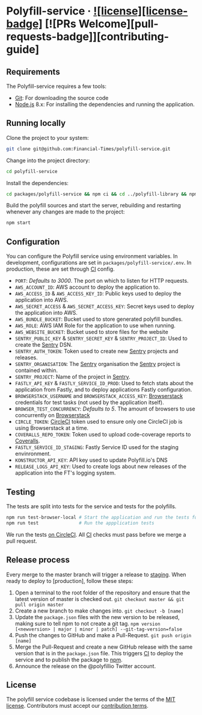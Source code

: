 
# Polyfill-service &middot; [![license][license-badge]][license] [![PRs Welcome][pull-requests-badge]][contributing-guide]

## Requirements

The Polyfill-service requires a few tools:

* [Git]: For downloading the source code
* [Node.js] 8.x: For installing the dependencies and running the application.

## Running locally

Clone the project to your system:
```sh
git clone git@github.com:Financial-Times/polyfill-service.git
```

Change into the project directory:
```sh
cd polyfill-service
```

Install the dependencies:
```sh
cd packages/polyfill-service && npm ci && cd ../polyfill-library && npm ci && ../../
```

Build the polyfill sources and start the server, rebuilding and restarting whenever any changes are made to the project:
```sh
npm start
```


## Configuration

You can configure the Polyfill service using environment variables. In development, configurations are set in `packages/polyfill-service/.env`. In production, these are set through [CI] config.

* `PORT`: _Defaults to 3000_. The port on which to listen for HTTP requests.
* `AWS_ACCOUNT_ID`: AWS account to deploy the application to.
* `AWS_ACCESS_ID` & `AWS_ACCESS_KEY_ID`: Public keys used to deploy the application into AWS.
* `AWS_SECRET_ACCESS` & `AWS_SECRET_ACCESS_KEY`: Secret keys used to deploy the application into AWS.
* `AWS_BUNDLE_BUCKET`: Bucket used to store generated polyfill bundles.
* `AWS_ROLE`: AWS IAM Role for the application to use when running.
* `AWS_WEBSITE_BUCKET`: Bucket used to store files for the website
* `SENTRY_PUBLIC_KEY` & `SENTRY_SECRET_KEY` & `SENTRY_PROJECT_ID`: Used to create the [Sentry] DSN.
* `SENTRY_AUTH_TOKEN`: Token used to create new [Sentry] projects and releases.
* `SENTRY_ORGANISATION`: The [Sentry] organisation the [Sentry] project is contained within.
* `SENTRY_PROJECT`: Name of the project in [Sentry].
* `FASTLY_API_KEY` & `FASTLY_SERVICE_ID_PROD`: Used to fetch stats about the application from Fastly, and to deploy applications Fastly configuration.
* `BROWSERSTACK_USERNAME` and `BROWSERSTACK_ACCESS_KEY`: [Browserstack] credentials for test tasks (not used by the application itself).
* `BROWSER_TEST_CONCURRENCY`: _Defaults to 5_. The amount of browsers to use concurrently on [Browserstack]
* `CIRCLE_TOKEN`: [CircleCI][CI] token used to ensure only one CircleCI job is using Browserstack at a time.
* `COVERALLS_REPO_TOKEN`: Token used to upload code-coverage reports to [Coveralls].
* `FASTLY_SERVICE_ID_STAGING`: Fastly Service ID used for the staging envinronment.
* `KONSTRUCTOR_API_KEY`: API key used to update Polyfill.io's DNS
* `RELEASE_LOGS_API_KEY`: Used to create logs about new releases of the application into the FT's logging system.

## Testing

The tests are split into tests for the service and tests for the polyfills.

```sh
npm run test-browser-local # Start the application and run the tests for polyfills.
npm run test               # Run the appplication tests
```

We run the tests [on CircleCI][ci]. All [CI] checks must pass before we merge a pull request.

## Release process

Every merge to the master branch will trigger a release to [staging]. When ready to deploy to [production], follow these steps: 

1. Open a terminal to the root folder of the repository and ensure that the latest version of master is checked out. `git checkout master && git pull origin master`
1. Create a new branch to make changes into. `git checkout -b [name]`
1. Update the `package.json` files with the new version to be released, making sure to tell npm to not create a git tag. `npm version [<newversion> | major | minor | patch] --git-tag-version=false`
1. Push the changes to GitHub and make a Pull-Request. `git push origin [name]`
1. Merge the Pull-Request and create a new GitHub release with the same version that is in the `package.json` file. This triggers [CI] to deploy the service and to publish the package to [npm].
1. Announce the release on the @polyfillio Twitter account.

## License

The polyfill service codebase is licensed under the terms of the [MIT license]. Contributors must accept our [contribution terms].


[ci]: https://circleci.com/gh/Financial-Times/polyfill-service
[contribution terms]: https://polyfill.io/v2/docs/contributing#contribution-terms
[Git]: https://git-scm.com/
[grafana]: https://grafana.ft.com/dashboard/db/origami-polyfill-service
[heroku-production]: https://dashboard.heroku.com/apps/ft-polyfill-service
[heroku-qa]: https://dashboard.heroku.com/apps/ft-polyfill-service-qa
[heroku]: https://heroku.com/
[license]: https://github.com/Financial-Times/polyfill-service/blob/master/LICENSE.md
[MIT license]: https://github.com/Financial-Times/polyfill-service/blob/master/LICENSE.md
[node.js]: https://nodejs.org/
[npm]: https://www.npmjs.com/
[pingdom]: https://my.pingdom.com/reports/uptime#check=1299983
[polyfill-service]: https://polyfill.io
[Sentry]: https://sentry.io
[Browserstack]: https://browserstack.com
[semver]: http://semver.org/
[usage]: https://polyfill.io/v2/docs/usage
[Coveralls]: https://coveralls.io
[staging]: https://qa.polyfill.io